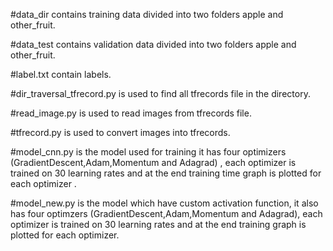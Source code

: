 #data_dir contains training data divided into two folders apple and other_fruit.

#data_test contains validation data divided into two folders apple and other_fruit.

#label.txt contain labels.

#dir_traversal_tfrecord.py is used to find all tfrecords file in the directory.

#read_image.py is used to read images from tfrecords file.

#tfrecord.py is used to convert images into tfrecords.

#model_cnn.py is the model used for training it has four optimizers (GradientDescent,Adam,Momentum and Adagrad) , each optimizer is trained on 30 learning rates and at the end training time graph is plotted for each optimizer .

#model_new.py is the model which have custom activation function, it also has four optimzers (GradientDescent,Adam,Momentum and Adagrad), each optimizer is trained on 30 learning rates and at the end training graph is plotted for each optimizer.
